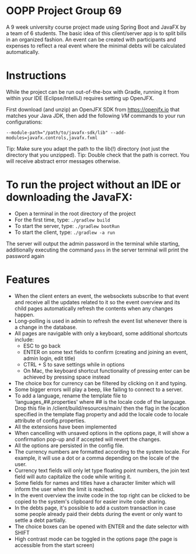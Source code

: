# OOPP Project Group 69

A 9 week university course project made using Spring Boot and JavaFX by a team of 6 students. The basic idea of this client/server app is to split bills in an organized fashion. An event can be created with participants and expenses to reflect a real event where the minimal debts will be calculated automatically.

# Instructions

While the project can be run out-of-the-box with Gradle, running it from within your IDE (Eclipse/IntelliJ) requires setting up OpenJFX.

First download (and unzip) an OpenJFX SDK from https://openjfx.io that matches your Java JDK, then add the following *VM* commands to your run configurations:

    --module-path="/path/to/javafx-sdk/lib" --add-modules=javafx.controls,javafx.fxml

Tip: Make sure you adapt the path to the lib(!) directory (not just the directory that you unzipped).
Tip: Double check that the path is correct. You will receive abstract error messages otherwise.

# To run the project without an IDE or downloading the JavaFX:
- Open a terminal in the root directory of the project
- For the first time, type: `./gradlew build`
- To start the server, type: `./gradlew bootRun`
- To start the client, type: `./gradlew -a run`

The server will output the admin password in the terminal while starting, additionally executing the command `pass` in the server terminal will print the password again

# Features

- When the client enters an event, the websockets subscribe to that event and receive all the updates related to it so the event overview and its child pages automatically refresh the contents when any changes happen.
- Long-polling is used in admin to refresh the event list whenever there is a change in the database.
- All pages are navigable with only a keyboard, some additional shortcuts include:
    - ESC to go back
    - ENTER on some text fields to confirm (creating and joining an event, admin login, edit title)
    - CTRL + S to save settings while in options
    - On Mac, the keyboard shortcut functionality of pressing enter can be achieved by pressing space instead
- The choice box for currency can be filtered by clicking on it and typing.
- Some bigger errors will play a beep, like failing to connect to a server.
- To add a language, rename the template file to 'languages_##.properties' where ## is the locale code of the language. Drop this file in /client/build/resources/main/ then the flag in the location specified in the template flag property and add the locale code to locale attribute of config.properties.
- All the extensions have been implemented
- When cancelling with unsaved options in the options page, it will show a confirmation pop-up and if accepted will revert the changes.
- All the options are persisted in the config file.
- The currency numbers are formatted according to the system locale. For example, it will use a dot or a comma depending on the locale of the user.
- Currency text fields will only let type floating point numbers, the join text field will auto capitalize the code while writing it.
- Some fields for names and titles have a character limiter which will inform the user when the limit is reached.
- In the event overview the invite code in the top right can be clicked to be copied to the system's clipboard for easier invite code sharing.
- In the debts page, it's possible to add a custom transaction in case some people already paid their debts during the event or only want to settle a debt partially.
- The choice boxes can be opened with ENTER and the date selector with SHIFT
- High contrast mode can be toggled in the options page (the page is accessible from the start screen)

